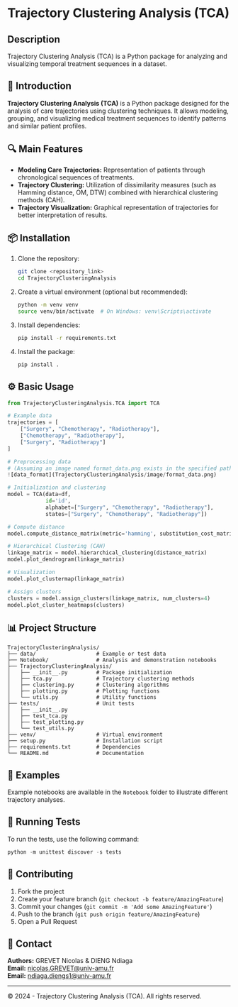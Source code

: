 # Trajectory Clustering Analysis (TCA)

## Description

Trajectory Clustering Analysis (TCA) is a Python package for analyzing and visualizing temporal treatment sequences in a dataset.

## 🚀 Introduction

**Trajectory Clustering Analysis (TCA)** is a Python package designed for the analysis of care trajectories using clustering techniques. It allows modeling, grouping, and visualizing medical treatment sequences to identify patterns and similar patient profiles.

## 🔍 Main Features

- **Modeling Care Trajectories:** Representation of patients through chronological sequences of treatments.
- **Trajectory Clustering:** Utilization of dissimilarity measures (such as Hamming distance, OM, DTW) combined with hierarchical clustering methods (CAH).
- **Trajectory Visualization:** Graphical representation of trajectories for better interpretation of results.

## 📦 Installation

1. Clone the repository:
   ```bash
   git clone <repository_link>
   cd TrajectoryClusteringAnalysis
   ```

2. Create a virtual environment (optional but recommended):
   ```bash
   python -m venv venv
   source venv/bin/activate  # On Windows: venv\Scripts\activate
   ```

3. Install dependencies:
   ```bash
   pip install -r requirements.txt
   ```

4. Install the package:
   ```bash
   pip install .
   ```

## ⚙️ Basic Usage

```python
from TrajectoryClusteringAnalysis.TCA import TCA

# Example data
trajectories = [
    ["Surgery", "Chemotherapy", "Radiotherapy"],
    ["Chemotherapy", "Radiotherapy"],
    ["Surgery", "Radiotherapy"]
]

# Preprocessing data
# (Assuming an image named format_data.png exists in the specified path)
![data_format](TrajectoryClusteringAnalysis/image/format_data.png)

# Initialization and clustering
model = TCA(data=df,
            id='id',
            alphabet=["Surgery", "Chemotherapy", "Radiotherapy"],
            states=["Surgery", "Chemotherapy", "Radiotherapy"])

# Compute distance
model.compute_distance_matrix(metric='hamming', substitution_cost_matrix=None)

# Hierarchical Clustering (CAH)
linkage_matrix = model.hierarchical_clustering(distance_matrix)
model.plot_dendrogram(linkage_matrix)

# Visualization
model.plot_clustermap(linkage_matrix)

# Assign clusters
clusters = model.assign_clusters(linkage_matrix, num_clusters=4)
model.plot_cluster_heatmaps(clusters)
```

## 📊 Project Structure

```
TrajectoryClusteringAnalysis/
├── data/                   # Example or test data
├── Notebook/               # Analysis and demonstration notebooks
├── TrajectoryClusteringAnalysis/
│   ├── __init__.py         # Package initialization
│   ├── tca.py              # Trajectory clustering methods
│   ├── clustering.py       # Clustering algorithms
│   ├── plotting.py         # Plotting functions
│   └── utils.py            # Utility functions
├── tests/                  # Unit tests
│   ├── __init__.py
│   ├── test_tca.py
│   ├── test_plotting.py
│   └── test_utils.py
├── venv/                   # Virtual environment
├── setup.py                # Installation script
├── requirements.txt        # Dependencies
└── README.md               # Documentation
```

## 🧪 Examples

Example notebooks are available in the `Notebook` folder to illustrate different trajectory analyses.

## 🧪 Running Tests
To run the tests, use the following command:
```python
python -m unittest discover -s tests
```

## 🤝 Contributing

1. Fork the project
2. Create your feature branch (`git checkout -b feature/AmazingFeature`)
3. Commit your changes (`git commit -m 'Add some AmazingFeature'`)
4. Push to the branch (`git push origin feature/AmazingFeature`)
5. Open a Pull Request

## 📧 Contact

**Authors:** GREVET Nicolas & DIENG Ndiaga  
**Email:** nicolas.GREVET@univ-amu.fr  
**Email:** ndiaga.diengs1@univ-amu.fr

---

© 2024 - Trajectory Clustering Analysis (TCA). All rights reserved.
